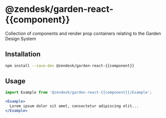 # @zendesk/garden-react-{{component}}

Collection of components and render prop containers relating to the Garden Design System

## Installation

```sh
npm install --save-dev @zendesk/garden-react-{{component}}
```

## Usage

```jsx static
import Example from '@zendesk/garden-react-{{component}}/Example';

<Example>
  Lorem ipsum dolor sit amet, consectetur adipiscing elit...
</Example>
```
